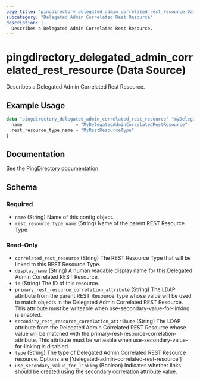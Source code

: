 ```yaml
---
page_title: "pingdirectory_delegated_admin_correlated_rest_resource Data Source - terraform-provider-pingdirectory"
subcategory: "Delegated Admin Correlated Rest Resource"
description: |-
  Describes a Delegated Admin Correlated Rest Resource.
---
```


# pingdirectory_delegated_admin_correlated_rest_resource (Data Source)

Describes a Delegated Admin Correlated Rest Resource.

## Example Usage

```terraform
data "pingdirectory_delegated_admin_correlated_rest_resource" "myDelegatedAdminCorrelatedRestResource" {
  name                    = "MyDelegatedAdminCorrelatedRestResource"
  rest_resource_type_name = "MyRestResourceType"
}
```

## Documentation
See the [PingDirectory documentation](https://docs.pingidentity.com/r/en-us/pingdirectory-93/pd_da_config_delegated_admin)

<!-- schema generated by tfplugindocs -->
## Schema

### Required

- `name` (String) Name of this config object.
- `rest_resource_type_name` (String) Name of the parent REST Resource Type

### Read-Only

- `correlated_rest_resource` (String) The REST Resource Type that will be linked to this REST Resource Type.
- `display_name` (String) A human readable display name for this Delegated Admin Correlated REST Resource.
- `id` (String) The ID of this resource.
- `primary_rest_resource_correlation_attribute` (String) The LDAP attribute from the parent REST Resource Type whose value will be used to match objects in the Delegated Admin Correlated REST Resource. This attribute must be writeable when use-secondary-value-for-linking is enabled.
- `secondary_rest_resource_correlation_attribute` (String) The LDAP attribute from the Delegated Admin Correlated REST Resource whose value will be matched with the primary-rest-resource-correlation-attribute. This attribute must be writeable when use-secondary-value-for-linking is disabled.
- `type` (String) The type of Delegated Admin Correlated REST Resource resource. Options are ['delegated-admin-correlated-rest-resource']
- `use_secondary_value_for_linking` (Boolean) Indicates whether links should be created using the secondary correlation attribute value.

